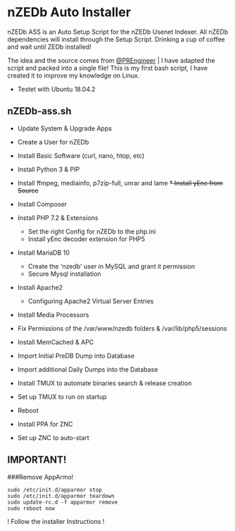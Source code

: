 # nZEDb Auto Installer
nZEDb ASS is an Auto Setup Script for the nZEDb Usenet Indexer. All nZEDb dependencies will install through the Setup Script.
Drinking a cup of coffee and wait until ZEDb installed!

The idea and the source comes from [@PREngineer](https://github.com/PREngineer) | I have adapted the script and packed into a single file! This is my first bash script, I have created it to improve my knowledge on Linux.

* Testet with Ubuntu 18.04.2

## nZEDb-ass.sh

* Update System & Upgrade Apps
* Create a User for nZEDb
* Install Basic Software (curl, nano, htop, etc)
* Install Python 3 & PIP
* Install ffmpeg, mediainfo, p7zip-full, unrar and lame
~~* Install yEnc from Source~~
* Install Composer
* Install PHP 7.2 & Extensions
  * Set the right Config for nZEDb to the php.ini
  * Install yEnc decoder extension for PHP5
* Install MariaDB 10
  * Create the 'nzedb' user in MySQL and grant it permission
  * Secure Mysql installation
* Install Apache2
  * Configuring Apache2 Virtual Server Entries
* Install Media Processors
* Fix Permissions of the /var/www/nzedb folders & /var/lib/php5/sessions
* Install MemCached & APC
* Import Initial PreDB Dump into Database
* Import additional Daily Dumps into the Database
* Install TMUX to automate binaries search & release creation
* Set up TMUX to run on startup
* Reboot


* Install PPA for ZNC
* Set up ZNC to auto-start

## IMPORTANT!

###Remove AppArmo!
```
sudo /etc/init.d/apparmor stop
sudo /etc/init.d/apparmor teardown
sudo update-rc.d -f apparmor remove
sudo reboot now
```

! Follow the installer Instructions !

